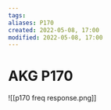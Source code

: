 ```yaml
---
tags: 
aliases: P170
created: 2022-05-08, 17:00
modified: 2022-05-08, 17:00
---
```


# AKG P170
![[p170 freq response.png]]